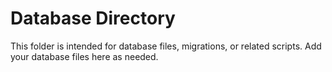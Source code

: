 # Database Directory

This folder is intended for database files, migrations, or related scripts. Add your database files here as needed. 
